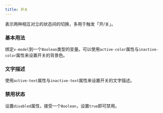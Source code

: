 ```yaml
---
title: 开关
---
```


<style lang="scss">
.el-switch {
  margin: 0 20px;
}
</style>

<script>
  export default {
    data() {
      return {
        value1: true,
        value2: true,
        value3: true,
        value4: true,
        value5: '100',
        value6: true,
        value7: false
      }
    }
  };
</script>

表示两种相互对立的状态间的切换，多用于触发「开/关」。

### 基本用法

绑定`v-model`到一个`Boolean`类型的变量。可以使用`active-color`属性与`inactive-color`属性来设置开关的背景色。

<el-switch v-model="value2" active-color="#13ce66" inactive-color="#ff4949">
</el-switch>

### 文字描述

使用`active-text`属性与`inactive-text`属性来设置开关的文字描述。

<el-switch v-model="value3" active-text="按月付费" inactive-text="按年付费">
</el-switch>

### 禁用状态

设置`disabled`属性，接受一个`Boolean`，设置`true`即可禁用。

<demo-block>
  <el-switch
    v-model="value6"
    disabled>
  </el-switch>
  <el-switch
    v-model="value7"
    disabled>
  </el-switch>
</demo-block>
